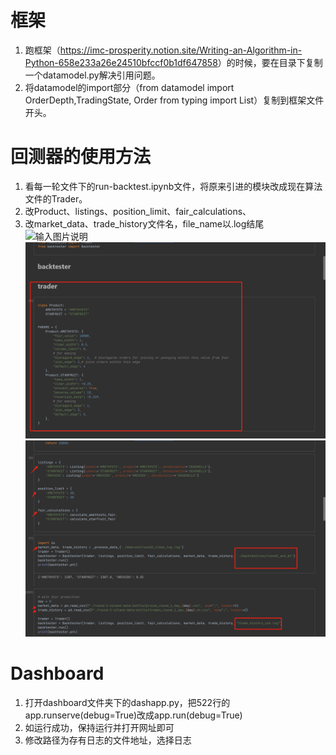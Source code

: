 # 框架
1. 跑框架（<https://imc-prosperity.notion.site/Writing-an-Algorithm-in-Python-658e233a26e24510bfccf0b1df647858>）的时候，要在目录下复制一个datamodel.py解决引用问题。
2. 将datamodel的import部分（from datamodel import OrderDepth,TradingState, Order
from typing import List）复制到框架文件开头。

# 回测器的使用方法
1. 看每一轮文件下的run-backtest.ipynb文件，将原来引进的模块改成现在算法文件的Trader。
2. 改Product、listings、position_limit、fair_calculations、
3. 改market_data、trade_history文件名，file_name以.log结尾
![输入图片说明](%E7%B1%BB.png)
![输入图片说明](%E4%BA%A7%E5%93%81.png)
![输入图片说明](%E4%BF%AE%E6%94%B9%E6%95%B0%E6%8D%AE.png)

# Dashboard
1. 打开dashboard文件夹下的dashapp.py，把522行的app.runserve(debug=True)改成app.run(debug=True)
2. 如运行成功，保持运行并打开网址即可
3. 修改路径为存有日志的文件地址，选择日志

